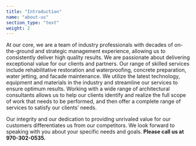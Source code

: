 ```yaml
---
title: "Introduction"
name: "about-us"
section_type: "text"
weight: 2
---
```


At our core, we are a team of industry professionals with decades of on-the-ground and strategic management experience, allowing us to consistently deliver high quality results. We are passionate about delivering exceptional value for our clients and partners. Our range of skilled services include rehabilitative restoration and waterproofing, concrete preparation, water jetting, and facade maintenance. We utilize the latest technology, equipment and materials in the industry and streamline our services to ensure optimum results. Working with a wide range of
architectural consultants allows us to help our clients identify and realize the full scope of work that needs to be performed, and then offer a complete range of services to satisfy our clients’ needs.

Our integrity and our dedication to providing unrivaled value for our customers differentiates us from our competitors. We look forward to speaking with you about your specific needs and goals. **Please call us at 970-302-0535.**
